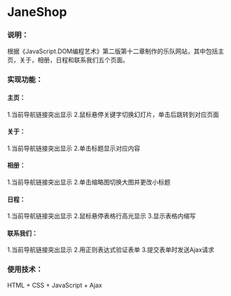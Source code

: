# JaneShop

### 说明：
根据《JavaScript.DOM编程艺术》第二版第十二章制作的乐队网站，其中包括主页，关于，相册，日程和联系我们五个页面。
  
### 实现功能：
#### 主页：
1.当前导航链接突出显示
2.鼠标悬停关键字切换幻灯片，单击后跳转到对应页面

#### 关于：
1.当前导航链接突出显示
2.单击标题显示对应内容
  
#### 相册：
1.当前导航链接突出显示
2.单击缩略图切换大图并更改小标题

#### 日程：
1.当前导航链接突出显示
2.鼠标悬停表格行高光显示
3.显示表格内缩写

#### 联系我们：
1.当前导航链接突出显示
2.用正则表达式验证表单
3.提交表单时发送Ajax请求

### 使用技术：
HTML + CSS + JavaScript + Ajax

